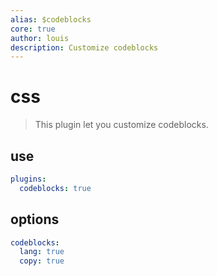 ```yaml
---
alias: $codeblocks
core: true
author: louis
description: Customize codeblocks
---
```

# css

> This plugin let you customize codeblocks.

## use

```yaml
plugins:
  codeblocks: true
```

## options

```yaml
codeblocks:
  lang: true
  copy: true
```
